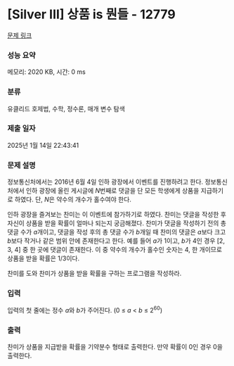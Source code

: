 # [Silver III] 상품 is 뭔들 - 12779 

[문제 링크](https://www.acmicpc.net/problem/12779) 

### 성능 요약

메모리: 2020 KB, 시간: 0 ms

### 분류

유클리드 호제법, 수학, 정수론, 매개 변수 탐색

### 제출 일자

2025년 1월 14일 22:43:41

### 문제 설명

<p> 정보통신처에서는 2016년 6월 4일 인하 광장에서 이벤트를 진행하려고 한다. 정보통신처에서 인하 광장에 올린 게시글에 <em>N</em>번째로 댓글을 단 모든 학생에게 상품을 지급하기로 하였다. 단, <em>N</em>은 약수의 개수가 홀수여야 한다.</p>

<p>인하 광장을 즐겨보는 찬미는 이 이벤트에 참가하기로 하였다. 찬미는 댓글을 작성한 후 자신이 상품을 받을 확률이 얼마나 되는지 궁금해졌다. 찬미가 댓글을 작성하기 전의 총 댓글 수가 <em>a</em>개이고, 댓글을 작성 후의 총 댓글 수가 <em>b</em>개일 때 찬미의 댓글은 <em>a</em>보다 크고 <em>b</em>보다 작거나 같은 범위 안에 존재한다고 한다. 예를 들어 <em>a</em>가 1이고, <em>b</em>가 4인 경우 [2, 3, 4] 중 한 곳에 댓글이 존재한다. 이 중 약수의 개수가 홀수인 숫자는 4, 한 개이므로 상품을 받을 확률은 1/3이다.</p>

<p>찬미를 도와 찬미가 상품을 받을 확률을 구하는 프로그램을 작성하라.</p>

### 입력 

 <p>입력의 첫 줄에는 정수 <em>a</em>와 <em>b</em>가 주어진다. (0 ≤ <em>a </em>< <em>b</em> ≤ 2<sup>60</sup>)</p>

### 출력 

 <p>찬미가 상품을 지급받을 확률을 기약분수 형태로 출력한다. 만약 확률이 0인 경우 0을 출력한다.</p>

